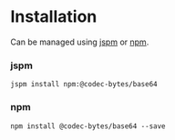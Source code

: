 # Installation

Can be managed using
[jspm](http://jspm.io)
or [npm](https://github.com/npm/npm).

### jspm
```terminal
jspm install npm:@codec-bytes/base64
```

### npm
```terminal
npm install @codec-bytes/base64 --save
```
